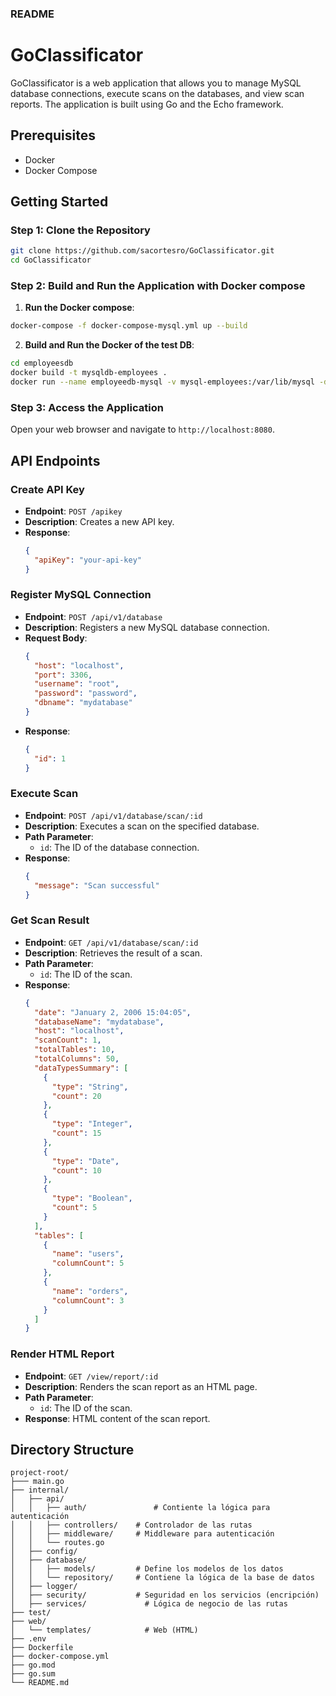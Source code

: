 ### README

# GoClassificator

GoClassificator is a web application that allows you to manage MySQL database connections, execute scans on the databases, and view scan reports. The application is built using Go and the Echo framework.

## Prerequisites

- Docker
- Docker Compose

## Getting Started

### Step 1: Clone the Repository

```sh
git clone https://github.com/sacortesro/GoClassificator.git
cd GoClassificator
```

### Step 2: Build and Run the Application with Docker compose

1. **Run the Docker compose**:

```sh
docker-compose -f docker-compose-mysql.yml up --build
```

2. **Build and Run the Docker of the test DB**:


```sh
cd employeesdb
docker build -t mysqldb-employees .
docker run --name employeedb-mysql -v mysql-employees:/var/lib/mysql -d -p 3307:3306 mysqldb-employees:latest
```

### Step 3: Access the Application

Open your web browser and navigate to `http://localhost:8080`.

## API Endpoints

### Create API Key

- **Endpoint**: `POST /apikey`
- **Description**: Creates a new API key.
- **Response**:
  ```json
  {
    "apiKey": "your-api-key"
  }
  ```

### Register MySQL Connection

- **Endpoint**: `POST /api/v1/database`
- **Description**: Registers a new MySQL database connection.
- **Request Body**:
  ```json
  {
    "host": "localhost",
    "port": 3306,
    "username": "root",
    "password": "password",
    "dbname": "mydatabase"
  }
  ```
- **Response**:
  ```json
  {
    "id": 1
  }
  ```

### Execute Scan

- **Endpoint**: `POST /api/v1/database/scan/:id`
- **Description**: Executes a scan on the specified database.
- **Path Parameter**:
  - `id`: The ID of the database connection.
- **Response**:
  ```json
  {
    "message": "Scan successful"
  }
  ```

### Get Scan Result

- **Endpoint**: `GET /api/v1/database/scan/:id`
- **Description**: Retrieves the result of a scan.
- **Path Parameter**:
  - `id`: The ID of the scan.
- **Response**:
  ```json
  {
    "date": "January 2, 2006 15:04:05",
    "databaseName": "mydatabase",
    "host": "localhost",
    "scanCount": 1,
    "totalTables": 10,
    "totalColumns": 50,
    "dataTypesSummary": [
      {
        "type": "String",
        "count": 20
      },
      {
        "type": "Integer",
        "count": 15
      },
      {
        "type": "Date",
        "count": 10
      },
      {
        "type": "Boolean",
        "count": 5
      }
    ],
    "tables": [
      {
        "name": "users",
        "columnCount": 5
      },
      {
        "name": "orders",
        "columnCount": 3
      }
    ]
  }
  ```

### Render HTML Report

- **Endpoint**: `GET /view/report/:id`
- **Description**: Renders the scan report as an HTML page.
- **Path Parameter**:
  - `id`: The ID of the scan.
- **Response**: HTML content of the scan report.

## Directory Structure

```
project-root/
├─── main.go           		
├── internal/                 
│   ├── api/                  
│   │   ├── auth/		        # Contiente la lógica para autenticación
│   │   ├── controllers/    # Controlador de las rutas   
│   │   ├── middleware/     # Middleware para autenticación  
│   │   └── routes.go      	
│   ├── config/               
│   ├── database/             
│   │   ├── models/         # Define los modelos de los datos
│   │   └── repository/     # Contiene la lógica de la base de datos
│   ├── logger/			
│   ├── security/           # Seguridad en los servicios (encripción)   
│   ├── services/       	  # Lógica de negocio de las rutas
├── test/                     
├── web/                          
│   └── templates/		      # Web (HTML)
├── .env              
├── Dockerfile                
├── docker-compose.yml        
├── go.mod                    
├── go.sum                    
└── README.md     

```